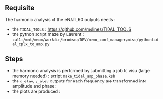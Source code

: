 ## Requisite
The harmonic analysis of the eNATL60 outputs needs :

  - the `TIDAL_TOOLS` :  https://github.com/molines/TIDAL_TOOLS
  - the python script made by Laurent : `cal1:/mnt/meom/workdir/brodeau/DEV/nemo_conf_manager/misc/pythontidal_cplx_to_amp.py`

## Steps
  - the harmonic analysis is performed by submitting a job to visu (large memory needed) : script `make_tidal_amp_phase.ksh`
  - the `x_elev`, `y_elev` outputs for each frequency are transformed into amplitude and phase : 
  - the plots are produced :
